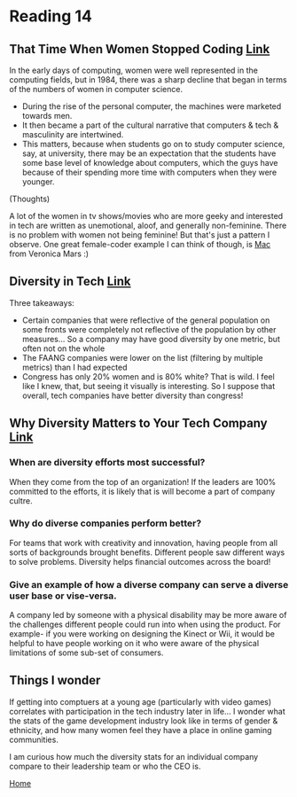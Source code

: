 # Reading 14

## That Time When Women Stopped Coding [Link](https://www.npr.org/sections/money/2014/10/21/357629765/when-women-stopped-coding)

In the early days of computing, women were well represented in the computing fields, but in 1984, there was a sharp decline that began in terms of the numbers of women in computer science. 

- During the rise of the personal computer, the machines were marketed towards men. 
- It then became a part of the cultural narrative that computers & tech & masculinity are intertwined. 
- This matters, because when students go on to study computer science, say, at university, there may be an expectation that the students have some base level of knowledge about computers, which the guys have because of their spending more time with computers when they were younger. 

(Thoughts)

A lot of the women in tv shows/movies who are more geeky and interested in tech are written as unemotional, aloof, and generally non-feminine. There is no problem with women not being feminine! But that's just a pattern I observe. One great female-coder example I can think of though, is [Mac](https://veronicamars.fandom.com/wiki/Cindy_Mackenzie) from Veronica Mars :) 

## Diversity in Tech [Link](https://informationisbeautiful.net/visualizations/diversity-in-tech/)

Three takeaways:

- Certain companies that were reflective of the general population on some fronts were completely not reflective of the population by other measures... So a company may have good diversity by one metric, but often not on the whole
- The FAANG companies were lower on the list (filtering by multiple metrics) than I had expected
- Congress has only 20% women and is 80% white? That is wild. I feel like I knew, that, but seeing it visually is interesting. So I suppose that overall, tech companies have better diversity than congress!


## Why Diversity Matters to Your Tech Company [Link](https://www.usatoday.com/story/tech/columnist/2015/07/21/why-diversity-matters-your-tech-company/30419871/)

### When are diversity efforts most successful?

When they come from the top of an organization! If the leaders are 100% committed to the efforts, it is likely that is will become a part of company cultre.

### Why do diverse companies perform better?

For teams that work with creativity and innovation, having people from all sorts of backgrounds brought benefits. Different people saw different ways to solve problems. Diversity helps financial outcomes across the board!

### Give an example of how a diverse company can serve a diverse user base or vise-versa.

A company led by someone with a physical disability may be more aware of the challenges different people could run into when using the product. For example- if you were working on designing the Kinect or Wii, it would be helpful to have people working on it who were aware of the physical limitations of some sub-set of consumers.


## Things I wonder

If getting into comptuers at a young age (particularly with video games) correlates with participation in the tech industry later in life... I wonder what the stats of the game development industry look like in terms of gender & ethnicity, and how many women feel they have a place in online gaming communities. 

I am curious how much the diversity stats for an individual company compare to their leadership team or who the CEO is. 


[Home](https://peymade.github.io/reading-notes/)